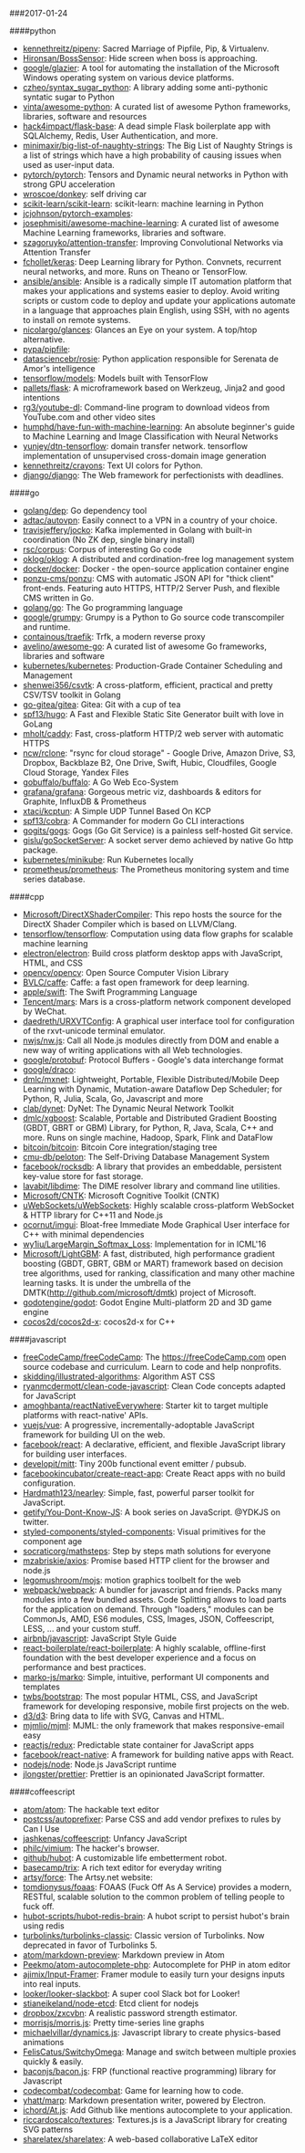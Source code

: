 ###2017-01-24

####python
* [kennethreitz/pipenv](https://github.com/kennethreitz/pipenv): Sacred Marriage of Pipfile, Pip, & Virtualenv.
* [Hironsan/BossSensor](https://github.com/Hironsan/BossSensor): Hide screen when boss is approaching.
* [google/glazier](https://github.com/google/glazier): A tool for automating the installation of the Microsoft Windows operating system on various device platforms.
* [czheo/syntax_sugar_python](https://github.com/czheo/syntax_sugar_python): A library adding some anti-pythonic syntatic sugar to Python
* [vinta/awesome-python](https://github.com/vinta/awesome-python): A curated list of awesome Python frameworks, libraries, software and resources
* [hack4impact/flask-base](https://github.com/hack4impact/flask-base): A dead simple Flask boilerplate app with SQLAlchemy, Redis, User Authentication, and more.
* [minimaxir/big-list-of-naughty-strings](https://github.com/minimaxir/big-list-of-naughty-strings): The Big List of Naughty Strings is a list of strings which have a high probability of causing issues when used as user-input data.
* [pytorch/pytorch](https://github.com/pytorch/pytorch): Tensors and Dynamic neural networks in Python with strong GPU acceleration
* [wroscoe/donkey](https://github.com/wroscoe/donkey): self driving car
* [scikit-learn/scikit-learn](https://github.com/scikit-learn/scikit-learn): scikit-learn: machine learning in Python
* [jcjohnson/pytorch-examples](https://github.com/jcjohnson/pytorch-examples): 
* [josephmisiti/awesome-machine-learning](https://github.com/josephmisiti/awesome-machine-learning): A curated list of awesome Machine Learning frameworks, libraries and software.
* [szagoruyko/attention-transfer](https://github.com/szagoruyko/attention-transfer): Improving Convolutional Networks via Attention Transfer
* [fchollet/keras](https://github.com/fchollet/keras): Deep Learning library for Python. Convnets, recurrent neural networks, and more. Runs on Theano or TensorFlow.
* [ansible/ansible](https://github.com/ansible/ansible): Ansible is a radically simple IT automation platform that makes your applications and systems easier to deploy. Avoid writing scripts or custom code to deploy and update your applications automate in a language that approaches plain English, using SSH, with no agents to install on remote systems.
* [nicolargo/glances](https://github.com/nicolargo/glances): Glances an Eye on your system. A top/htop alternative.
* [pypa/pipfile](https://github.com/pypa/pipfile): 
* [datasciencebr/rosie](https://github.com/datasciencebr/rosie):  Python application responsible for Serenata de Amor's intelligence
* [tensorflow/models](https://github.com/tensorflow/models): Models built with TensorFlow
* [pallets/flask](https://github.com/pallets/flask): A microframework based on Werkzeug, Jinja2 and good intentions
* [rg3/youtube-dl](https://github.com/rg3/youtube-dl): Command-line program to download videos from YouTube.com and other video sites
* [humphd/have-fun-with-machine-learning](https://github.com/humphd/have-fun-with-machine-learning): An absolute beginner's guide to Machine Learning and Image Classification with Neural Networks
* [yunjey/dtn-tensorflow](https://github.com/yunjey/dtn-tensorflow): domain transfer network. tensorflow implementation of unsupervised cross-domain image generation
* [kennethreitz/crayons](https://github.com/kennethreitz/crayons): Text UI colors for Python.
* [django/django](https://github.com/django/django): The Web framework for perfectionists with deadlines.

####go
* [golang/dep](https://github.com/golang/dep): Go dependency tool
* [adtac/autovpn](https://github.com/adtac/autovpn): Easily connect to a VPN in a country of your choice.
* [travisjeffery/jocko](https://github.com/travisjeffery/jocko): Kafka implemented in Golang with built-in coordination (No ZK dep, single binary install)
* [rsc/corpus](https://github.com/rsc/corpus): Corpus of interesting Go code
* [oklog/oklog](https://github.com/oklog/oklog): A distributed and cordination-free log management system
* [docker/docker](https://github.com/docker/docker): Docker - the open-source application container engine
* [ponzu-cms/ponzu](https://github.com/ponzu-cms/ponzu): CMS with automatic JSON API for "thick client" front-ends. Featuring auto HTTPS, HTTP/2 Server Push, and flexible CMS written in Go.
* [golang/go](https://github.com/golang/go): The Go programming language
* [google/grumpy](https://github.com/google/grumpy): Grumpy is a Python to Go source code transcompiler and runtime.
* [containous/traefik](https://github.com/containous/traefik): Trfk, a modern reverse proxy
* [avelino/awesome-go](https://github.com/avelino/awesome-go): A curated list of awesome Go frameworks, libraries and software
* [kubernetes/kubernetes](https://github.com/kubernetes/kubernetes): Production-Grade Container Scheduling and Management
* [shenwei356/csvtk](https://github.com/shenwei356/csvtk): A cross-platform, efficient, practical and pretty CSV/TSV toolkit in Golang
* [go-gitea/gitea](https://github.com/go-gitea/gitea): Gitea: Git with a cup of tea
* [spf13/hugo](https://github.com/spf13/hugo): A Fast and Flexible Static Site Generator built with love in GoLang
* [mholt/caddy](https://github.com/mholt/caddy): Fast, cross-platform HTTP/2 web server with automatic HTTPS
* [ncw/rclone](https://github.com/ncw/rclone): "rsync for cloud storage" - Google Drive, Amazon Drive, S3, Dropbox, Backblaze B2, One Drive, Swift, Hubic, Cloudfiles, Google Cloud Storage, Yandex Files
* [gobuffalo/buffalo](https://github.com/gobuffalo/buffalo): A Go Web Eco-System
* [grafana/grafana](https://github.com/grafana/grafana): Gorgeous metric viz, dashboards & editors for Graphite, InfluxDB & Prometheus
* [xtaci/kcptun](https://github.com/xtaci/kcptun): A Simple UDP Tunnel Based On KCP
* [spf13/cobra](https://github.com/spf13/cobra): A Commander for modern Go CLI interactions
* [gogits/gogs](https://github.com/gogits/gogs): Gogs (Go Git Service) is a painless self-hosted Git service.
* [gislu/goSocketServer](https://github.com/gislu/goSocketServer): A socket server demo achieved by native Go http package.
* [kubernetes/minikube](https://github.com/kubernetes/minikube): Run Kubernetes locally
* [prometheus/prometheus](https://github.com/prometheus/prometheus): The Prometheus monitoring system and time series database.

####cpp
* [Microsoft/DirectXShaderCompiler](https://github.com/Microsoft/DirectXShaderCompiler): This repo hosts the source for the DirectX Shader Compiler which is based on LLVM/Clang.
* [tensorflow/tensorflow](https://github.com/tensorflow/tensorflow): Computation using data flow graphs for scalable machine learning
* [electron/electron](https://github.com/electron/electron): Build cross platform desktop apps with JavaScript, HTML, and CSS
* [opencv/opencv](https://github.com/opencv/opencv): Open Source Computer Vision Library
* [BVLC/caffe](https://github.com/BVLC/caffe): Caffe: a fast open framework for deep learning.
* [apple/swift](https://github.com/apple/swift): The Swift Programming Language
* [Tencent/mars](https://github.com/Tencent/mars): Mars is a cross-platform network component developed by WeChat.
* [daedreth/URXVTConfig](https://github.com/daedreth/URXVTConfig): A graphical user interface tool for configuration of the rxvt-unicode terminal emulator.
* [nwjs/nw.js](https://github.com/nwjs/nw.js): Call all Node.js modules directly from DOM and enable a new way of writing applications with all Web technologies.
* [google/protobuf](https://github.com/google/protobuf): Protocol Buffers - Google's data interchange format
* [google/draco](https://github.com/google/draco): 
* [dmlc/mxnet](https://github.com/dmlc/mxnet): Lightweight, Portable, Flexible Distributed/Mobile Deep Learning with Dynamic, Mutation-aware Dataflow Dep Scheduler; for Python, R, Julia, Scala, Go, Javascript and more
* [clab/dynet](https://github.com/clab/dynet): DyNet: The Dynamic Neural Network Toolkit
* [dmlc/xgboost](https://github.com/dmlc/xgboost): Scalable, Portable and Distributed Gradient Boosting (GBDT, GBRT or GBM) Library, for Python, R, Java, Scala, C++ and more. Runs on single machine, Hadoop, Spark, Flink and DataFlow
* [bitcoin/bitcoin](https://github.com/bitcoin/bitcoin): Bitcoin Core integration/staging tree
* [cmu-db/peloton](https://github.com/cmu-db/peloton): The Self-Driving Database Management System
* [facebook/rocksdb](https://github.com/facebook/rocksdb): A library that provides an embeddable, persistent key-value store for fast storage.
* [lavabit/libdime](https://github.com/lavabit/libdime): The DIME resolver library and command line utilities.
* [Microsoft/CNTK](https://github.com/Microsoft/CNTK): Microsoft Cognitive Toolkit (CNTK)
* [uWebSockets/uWebSockets](https://github.com/uWebSockets/uWebSockets): Highly scalable cross-platform WebSocket & HTTP library for C++11 and Node.js
* [ocornut/imgui](https://github.com/ocornut/imgui): Bloat-free Immediate Mode Graphical User interface for C++ with minimal dependencies
* [wy1iu/LargeMargin_Softmax_Loss](https://github.com/wy1iu/LargeMargin_Softmax_Loss): Implementation for <Large-Margin Softmax Loss for Convolutional Neural Networks> in ICML'16
* [Microsoft/LightGBM](https://github.com/Microsoft/LightGBM): A fast, distributed, high performance gradient boosting (GBDT, GBRT, GBM or MART) framework based on decision tree algorithms, used for ranking, classification and many other machine learning tasks. It is under the umbrella of the DMTK(http://github.com/microsoft/dmtk) project of Microsoft.
* [godotengine/godot](https://github.com/godotengine/godot): Godot Engine  Multi-platform 2D and 3D game engine
* [cocos2d/cocos2d-x](https://github.com/cocos2d/cocos2d-x): cocos2d-x for C++

####javascript
* [freeCodeCamp/freeCodeCamp](https://github.com/freeCodeCamp/freeCodeCamp): The https://freeCodeCamp.com open source codebase and curriculum. Learn to code and help nonprofits.
* [skidding/illustrated-algorithms](https://github.com/skidding/illustrated-algorithms): Algorithm  AST  CSS
* [ryanmcdermott/clean-code-javascript](https://github.com/ryanmcdermott/clean-code-javascript):  Clean Code concepts adapted for JavaScript
* [amoghbanta/reactNativeEverywhere](https://github.com/amoghbanta/reactNativeEverywhere): Starter kit to target multiple platforms    with react-native' APIs.
* [vuejs/vue](https://github.com/vuejs/vue): A progressive, incrementally-adoptable JavaScript framework for building UI on the web.
* [facebook/react](https://github.com/facebook/react): A declarative, efficient, and flexible JavaScript library for building user interfaces.
* [developit/mitt](https://github.com/developit/mitt): Tiny 200b functional event emitter / pubsub.
* [facebookincubator/create-react-app](https://github.com/facebookincubator/create-react-app): Create React apps with no build configuration.
* [Hardmath123/nearley](https://github.com/Hardmath123/nearley): Simple, fast, powerful parser toolkit for JavaScript.
* [getify/You-Dont-Know-JS](https://github.com/getify/You-Dont-Know-JS): A book series on JavaScript. @YDKJS on twitter.
* [styled-components/styled-components](https://github.com/styled-components/styled-components): Visual primitives for the component age 
* [socraticorg/mathsteps](https://github.com/socraticorg/mathsteps): Step by steps math solutions for everyone
* [mzabriskie/axios](https://github.com/mzabriskie/axios): Promise based HTTP client for the browser and node.js
* [legomushroom/mojs](https://github.com/legomushroom/mojs): motion graphics toolbelt for the web
* [webpack/webpack](https://github.com/webpack/webpack): A bundler for javascript and friends. Packs many modules into a few bundled assets. Code Splitting allows to load parts for the application on demand. Through "loaders," modules can be CommonJs, AMD, ES6 modules, CSS, Images, JSON, Coffeescript, LESS, ... and your custom stuff.
* [airbnb/javascript](https://github.com/airbnb/javascript): JavaScript Style Guide
* [react-boilerplate/react-boilerplate](https://github.com/react-boilerplate/react-boilerplate):  A highly scalable, offline-first foundation with the best developer experience and a focus on performance and best practices.
* [marko-js/marko](https://github.com/marko-js/marko): Simple, intuitive, performant UI components and templates
* [twbs/bootstrap](https://github.com/twbs/bootstrap): The most popular HTML, CSS, and JavaScript framework for developing responsive, mobile first projects on the web.
* [d3/d3](https://github.com/d3/d3): Bring data to life with SVG, Canvas and HTML. 
* [mjmlio/mjml](https://github.com/mjmlio/mjml): MJML: the only framework that makes responsive-email easy
* [reactjs/redux](https://github.com/reactjs/redux): Predictable state container for JavaScript apps
* [facebook/react-native](https://github.com/facebook/react-native): A framework for building native apps with React.
* [nodejs/node](https://github.com/nodejs/node): Node.js JavaScript runtime 
* [jlongster/prettier](https://github.com/jlongster/prettier): Prettier is an opinionated JavaScript formatter.

####coffeescript
* [atom/atom](https://github.com/atom/atom): The hackable text editor
* [postcss/autoprefixer](https://github.com/postcss/autoprefixer): Parse CSS and add vendor prefixes to rules by Can I Use
* [jashkenas/coffeescript](https://github.com/jashkenas/coffeescript): Unfancy JavaScript
* [philc/vimium](https://github.com/philc/vimium): The hacker's browser.
* [github/hubot](https://github.com/github/hubot): A customizable life embetterment robot.
* [basecamp/trix](https://github.com/basecamp/trix): A rich text editor for everyday writing
* [artsy/force](https://github.com/artsy/force): The Artsy.net website:
* [tomdionysus/foaas](https://github.com/tomdionysus/foaas): FOAAS (Fuck Off As A Service) provides a modern, RESTful, scalable solution to the common problem of telling people to fuck off.
* [hubot-scripts/hubot-redis-brain](https://github.com/hubot-scripts/hubot-redis-brain): A hubot script to persist hubot's brain using redis
* [turbolinks/turbolinks-classic](https://github.com/turbolinks/turbolinks-classic): Classic version of Turbolinks. Now deprecated in favor of Turbolinks 5.
* [atom/markdown-preview](https://github.com/atom/markdown-preview): Markdown preview in Atom
* [Peekmo/atom-autocomplete-php](https://github.com/Peekmo/atom-autocomplete-php): Autocomplete for PHP in atom editor
* [ajimix/Input-Framer](https://github.com/ajimix/Input-Framer): Framer module to easily turn your designs inputs into real inputs.
* [looker/looker-slackbot](https://github.com/looker/looker-slackbot): A super cool Slack bot for Looker!
* [stianeikeland/node-etcd](https://github.com/stianeikeland/node-etcd):  Etcd client for nodejs
* [dropbox/zxcvbn](https://github.com/dropbox/zxcvbn): A realistic password strength estimator.
* [morrisjs/morris.js](https://github.com/morrisjs/morris.js): Pretty time-series line graphs
* [michaelvillar/dynamics.js](https://github.com/michaelvillar/dynamics.js): Javascript library to create physics-based animations
* [FelisCatus/SwitchyOmega](https://github.com/FelisCatus/SwitchyOmega): Manage and switch between multiple proxies quickly & easily.
* [baconjs/bacon.js](https://github.com/baconjs/bacon.js): FRP (functional reactive programming) library for Javascript
* [codecombat/codecombat](https://github.com/codecombat/codecombat): Game for learning how to code.
* [yhatt/marp](https://github.com/yhatt/marp): Markdown presentation writer, powered by Electron.
* [ichord/At.js](https://github.com/ichord/At.js): Add Github like mentions autocomplete to your application.
* [riccardoscalco/textures](https://github.com/riccardoscalco/textures): Textures.js is a JavaScript library for creating SVG patterns
* [sharelatex/sharelatex](https://github.com/sharelatex/sharelatex): A web-based collaborative LaTeX editor
